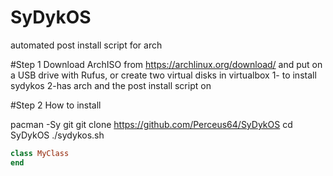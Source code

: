 # SyDykOS
automated post install script for arch

#Step 1
Download ArchISO from https://archlinux.org/download/ and put on a USB drive with Rufus, or create two virtual disks in virtualbox 1- to install sydykos 2-has arch and the post install script on

#Step 2
How to install

pacman -Sy git
git clone https://github.com/Perceus64/SyDykOS
cd SyDykOS
./sydykos.sh

``` Ruby
class MyClass
end
```
